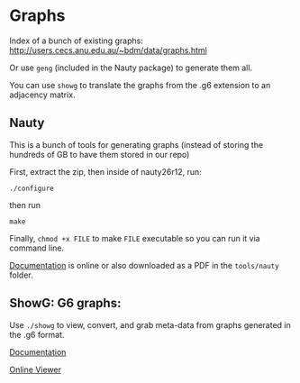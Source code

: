 # Graphs

Index of a bunch of existing graphs:
http://users.cecs.anu.edu.au/~bdm/data/graphs.html

Or use `geng` (included in the Nauty package) to generate them all.

You can use `showg` to translate the graphs from the .g6 extension to an adjacency matrix.

## Nauty

This is a bunch of tools for generating graphs (instead of storing the hundreds of GB to have them stored in our repo)

First, extract the zip, then inside of nauty26r12, run:

```
./configure
```

then run

```
make
```

Finally, `chmod +x FILE` to make `FILE` executable so you can run it via command line.

[Documentation](http://users.cecs.anu.edu.au/~bdm/nauty/nug26.pdf) is online or also downloaded as a PDF in the `tools/nauty` folder.

## ShowG: G6 graphs:

Use `./showg` to view, convert, and grab meta-data from graphs generated in the .g6 format.

[Documentation](http://users.cecs.anu.edu.au/~bdm/data/formats.html)

[Online Viewer](http://treedecompositions.com/#/graph/G%3Fr@%60_%0AG%3Fqa%60_%0AGCQR@O)
